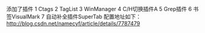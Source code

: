 添加了插件
1 Ctags
2 TagList
3 WinManager
4 C/H切换插件A
5 Grep插件
6 书签VisualMark
7 自动补全插件SuperTab
配置地址如下：
http://blog.csdn.net/namecyf/article/details/7787479
